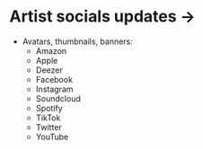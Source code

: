 # Artist socials updates →

- Avatars, thumbnails, banners:
    - Amazon
    - Apple
    - Deezer
    - Facebook
    - Instagram
    - Soundcloud
    - Spotify
    - TikTok
    - Twitter
    - YouTube